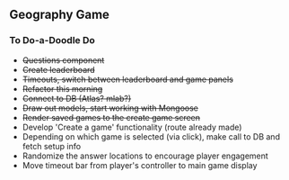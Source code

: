## Geography Game

### To Do-a-Doodle Do

- ~~Questions component~~
- ~~Create leaderboard~~
- ~~Timeouts, switch between leaderboard and game panels~~
- ~~Refactor this morning~~
- ~~Connect to DB (Atlas? mlab?)~~
- ~~Draw out models, start working with Mongoose~~
- ~~Render saved games to the create game screen~~
- Develop 'Create a game' functionality (route already made)
- Depending on which game is selected (via click), make call to DB and fetch setup info
- Randomize the answer locations to encourage player engagement
- Move timeout bar from player's controller to main game display
